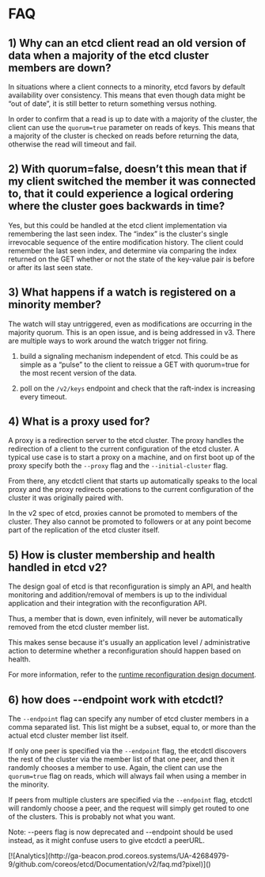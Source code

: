 # FAQ

## 1) Why can an etcd client read an old version of data when a majority of the etcd cluster members are down?

In situations where a client connects to a minority, etcd
favors by default availability over consistency. This means that even though
data might be “out of date”, it is still better to return something versus
nothing.

In order to confirm that a read is up to date with a majority of the cluster,
the client can use the `quorum=true` parameter on reads of keys. This means
that a majority of the cluster is checked on reads before returning the data,
otherwise the read will timeout and fail.

## 2) With quorum=false, doesn’t this mean that if my client switched the member it was connected to, that it could experience a logical ordering where the cluster goes backwards in time?

Yes, but this could be handled at the etcd client implementation via
remembering the last seen index. The “index” is the cluster's single
irrevocable sequence of the entire modification history. The client could
remember the last seen index, and determine via comparing the index returned on
the GET whether or not the state of the key-value pair is before or after its
last seen state.

## 3) What happens if a watch is registered on a minority member?

The watch will stay untriggered, even as modifications are occurring in the
majority quorum. This is an open issue, and is being addressed in v3. There are
multiple ways to work around the watch trigger not firing.

1) build a signaling mechanism independent of etcd. This could be as simple as
a “pulse” to the client to reissue a GET with quorum=true for the most recent
version of the data.

2) poll on the `/v2/keys` endpoint and check that the raft-index is increasing every
timeout.

## 4) What is a proxy used for?

A proxy is a redirection server to the etcd cluster. The proxy handles the
redirection of a client to the current configuration of the etcd cluster. A
typical use case is to start a proxy on a machine, and on first boot up of the
proxy specify both the `--proxy` flag and the `--initial-cluster` flag.

From there, any etcdctl client that starts up automatically speaks to the local
proxy and the proxy redirects operations to the current configuration of the
cluster it was originally paired with.

In the v2 spec of etcd, proxies cannot be promoted to members of the cluster.
They also cannot be promoted to followers or at any point become part of the
replication of the etcd cluster itself.

## 5) How is cluster membership and health handled in etcd v2?

The design goal of etcd is that reconfiguration is simply an API, and health
monitoring and addition/removal of members is up to the individual application
and their integration with the reconfiguration API.

Thus, a member that is down, even infinitely, will never be automatically
removed from the etcd cluster member list.

This makes sense because it's usually an application level / administrative
action to determine whether a reconfiguration should happen based on health.

For more information, refer to the [runtime reconfiguration design document][runtime-reconf-design].

## 6) how does --endpoint work with etcdctl?

The `--endpoint` flag can specify any number of etcd cluster members in a comma
separated list. This list might be a subset, equal to, or more than the actual
etcd cluster member list itself.

If only one peer is specified via the `--endpoint` flag, the etcdctl discovers the
rest of the cluster via the member list of that one peer, and then it randomly
chooses a member to use.  Again, the client can use the `quorum=true` flag on
reads, which will always fail when using a member in the minority.

If peers from multiple clusters are specified via the `--endpoint` flag, etcdctl
will randomly choose a peer, and the request will simply get routed to one of
the clusters. This is probably not what you want.

Note: --peers flag is now deprecated and --endpoint should be used instead,
as it might confuse users to give etcdctl a peerURL.

[runtime-reconf-design]: runtime-reconf-design.md

<!-- BEGIN ANALYTICS --> [![Analytics](http://ga-beacon.prod.coreos.systems/UA-42684979-9/github.com/coreos/etcd/Documentation/v2/faq.md?pixel)]() <!-- END ANALYTICS -->
